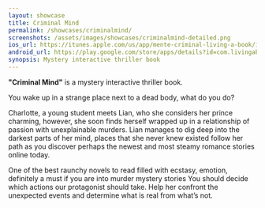 ```yaml
---
layout: showcase
title: Criminal Mind
permalink: /showcases/criminalmind/
screenshots: /assets/images/showcases/criminalmind-detailed.png
ios_url: https://itunes.apple.com/us/app/mente-criminal-living-a-book/id924788775
android_url: https://play.google.com/store/apps/details?id=com.livingabook.mentecriminal
synopsis: Mystery interactive thriller book
---
```

**"Criminal Mind"** is a mystery interactive thriller
book.

You wake up in a strange place next to a dead body, what do you do?

Charlotte, a young student meets Lian, who she considers her prince charming,
however, she soon finds herself wrapped up in a relationship of passion with
unexplainable murders. Lian manages to dig deep into the darkest parts of her
mind, places that she never knew existed follow her path as you discover
perhaps the newest and most steamy romance stories online today.

One of the best raunchy novels to read filled with ecstasy, emotion,
definitely a must if you are into murder mystery stories You should decide
which actions our protagonist should take. Help her confront the unexpected
events and determine what is real from what’s not.
